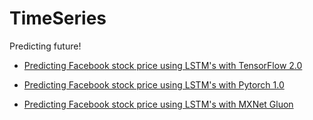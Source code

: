 # TimeSeries

Predicting future!

* [Predicting Facebook stock price using LSTM's with TensorFlow 2.0](https://github.com/jkotra/TimeSeries/blob/master/Predicting_StockPrice_TF2.0.ipynb)

* [Predicting Facebook stock price using LSTM's with Pytorch 1.0](https://github.com/jkotra/TimeSeries/blob/master/Predicting_StockPrice_Pytorch1.0.ipynb)

* [Predicting Facebook stock price using LSTM's with MXNet Gluon](https://github.com/jkotra/TimeSeries/blob/master/Predicting_StockPrice_MXNet.ipynb)

